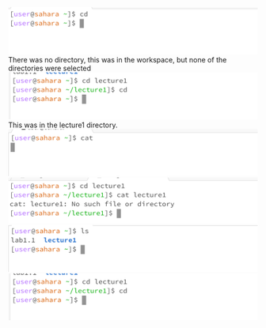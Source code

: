 ![Image](CD-No-Arg.png)
There was no directory, this was in the workspace, but none of the directories were selected
![Image](CD-Direc.png)
This was in the lecture1 directory.
![Image](Cat-no-Arg.png)
![Image](Cat-Direc.png)
![Image](Ls-No-Arg.png)
![Image](CD-Direc.png)
